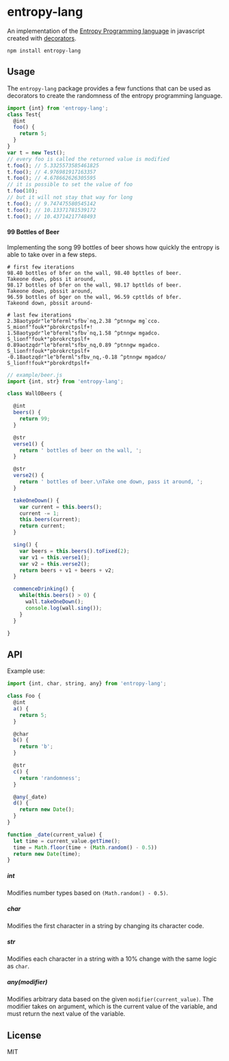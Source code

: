 entropy-lang
===

An implementation of the [Entropy Programming language](https://esolangs.org/wiki/Entropy) in javascript created with [decorators](https://github.com/wycats/javascript-decorators).


```
npm install entropy-lang
```

Usage
---

The `entropy-lang` package provides a few functions that can be used as decorators to create the randomness of the entropy programming language.

```js
import {int} from 'entropy-lang';
class Test{
  @int
  foo() {
    return 5;
  }
}
var t = new Test();
// every foo is called the returned value is modified
t.foo(); // 5.3325573585461825
t.foo(); // 4.976981917163357
t.foo(); // 4.678662626305595
// it is possible to set the value of foo
t.foo(10);
// but it will not stay that way for long
t.foo(); // 9.747475580545142
t.foo(); // 10.13371781539172
t.foo(); // 10.43714217748493
```

#### 99 Bottles of Beer

Implementing the song 99 bottles of beer shows how quickly the entropy is able to take over in a few steps.

```
# first few iterations
98.40 bottles of bfer on the wall, 98.40 bpttles of beer.
Takeone down, pbss it around,
98.17 bottles of bfer on the wall, 98.17 bpttlds of beer.
Takeone down, pbssit around,
96.59 bottles of bger on the wall, 96.59 cpttlds of bfer.
Takeond down, pbssit around-
```

```
# last few iterations
2.38aotypdr"le"bferml"sfbv`nq,2.38 ^ptnngw mg`cco.
S_mionf"fouk*"pbrokrctpslf+!
1.58aotypdr"le"bferml"sfbv`nq,1.58 ^ptnngw mgadco.
S_lionf"fouk*"pbrokrctpslf+
0.89aotzqdr"le"bferml"sfbv_nq,0.89 ^ptnngw mgadco.
S_lionf!fouk*"pbrokrctpslf+
-0.18aotzqdr"le"bferml"sfbv_nq,-0.18 ^ptnngw mgadco/
S_lionf!fouk*"pbrokrdtpslf+
```

```js
// example/beer.js
import {int, str} from 'entropy-lang';

class WallOBeers {

  @int
  beers() {
    return 99;
  }

  @str
  verse1() {
    return ' bottles of beer on the wall, ';
  }

  @str
  verse2() {
    return ' bottles of beer.\nTake one down, pass it around, ';
  }

  takeOneDown() {
    var current = this.beers();
    current -= 1;
    this.beers(current);
    return current;
  }

  sing() {
    var beers = this.beers().toFixed(2);
    var v1 = this.verse1();
    var v2 = this.verse2();
    return beers + v1 + beers + v2;
  }

  commenceDrinking() {
    while(this.beers() > 0) {
      wall.takeOneDown();
      console.log(wall.sing());
    }
  }

}

```

API
---

Example use:

```js
import {int, char, string, any} from 'entropy-lang';

class Foo {
  @int
  a() {
    return 5;
  }

  @char
  b() {
    return 'b';
  }

  @str
  c() {
    return 'randomness';
  }

  @any(_date)
  d() {
    return new Date();
  }
}

function _date(current_value) {
  let time = current_value.getTime();
  time = Math.floor(time + (Math.random() - 0.5))
  return new Date(time);
}

```

##### int

Modifies number types based on `(Math.random() - 0.5)`.

##### char

Modifies the first character in a string by changing its character code.

##### str

Modifies each character in a string with a 10% change with the same logic as `char`.

##### any(modifier)

Modifies arbitrary data based on the given `modifier(current_value)`. The modifier takes on argument, which is the current value of the variable, and must return the next value of the variable.

License
---

MIT
